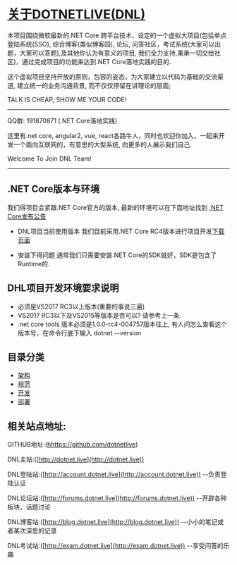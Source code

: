 # [关于DOTNETLIVE(DNL)](./)

本项目围绕微软最新的.NET Core 跨平台技术，设定的一个虚拟大项目(包括单点登陆系统(SSO), 综合博客(类似博客园), 论坛, 问答社区，考试系统(大家可以出题，大家可以答题),及其他你认为有意义的项目, 我们全力支持,秉承一切交给社区)，通过完成项目的功能来达到.NET Core落地实践的目的.

这个虚拟项目坚持开放的原则，包容的姿态，为大家建立以代码为基础的交流渠道, 建立统一的业务沟通背景, 而不仅仅停留在讲理论的层面; 

TALK IS CHEAP, SHOW ME YOUR CODE!

***

QQ群: 191870871 (.NET Core落地实践)

这里有.net core, angular2, vue, react各路牛人，同时也欢迎你加入，一起来开发一个面向互联网的，有意思的大型系统, 向更多的人展示我们自己.

Welcome To Join DNL Team!

***

## .NET Core版本与环境
我们得项目会紧跟.NET Core官方的版本, 最新的环境可以在下面地址找到 [.NET Core发布公告](https://github.com/dotnet/core/tree/master/release-notes)

* DNL项目当前使用版本
我们目前采用.NET Core RC4版本进行项目开发[下载页面](https://github.com/dotnet/core/blob/master/release-notes/rc4-download.md)

* 安装下得问题
通常我们只需要安装.NET Core的SDK就好，SDK是包含了Runtime的.

## DHL项目开发环境要求说明

* 必须是VS2017 RC3以上版本(重要的事说三遍)
* VS2017 RC3以下及VS2015等版本是否可以? 请参考上一条.
* .net core tools 版本必须是1.0.0-rc4-004757版本往上, 有人问怎么查看这个版本号，在命令行底下输入 dotnet --version

## 目录分类

* [架构](/architecture/)
* [规范](/specification/)
* [开发](/development/)
* [部署](/deployment/)

## 相关站点地址:

GITHUB地址:([hhttps://github.com/dotnetlive](https://github.com/dotnetlive))

DNL主站:([http://dotnet.live](http://dotnet.live))

DNL登陆站:([http://account.dotnet.live](http://account.dotnet.live)) --负责登陆认证

DNL论坛站:([http://forums.dotnet.live](http://forums.dotnet.live)) --开辟各种板块，话题讨论

DNL博客站:([http://blog.dotnet.live](http://blog.dotnet.live)) --小小的笔记或者某次深思的记录

DNL考试站:([http://exam.dotnet.live](http://exam.dotnet.live)) --享受问答的乐趣

